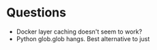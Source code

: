 # Questions

- Docker layer caching doesn't seem to work?
- Python glob.glob hangs. Best alternative to just